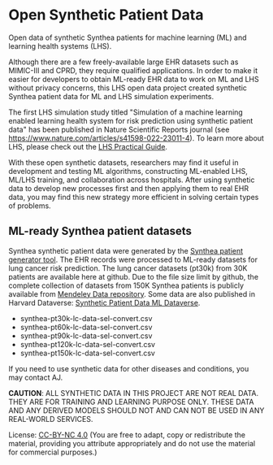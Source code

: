 # Open Synthetic Patient Data
Open data of synthetic Synthea patients for machine learning (ML) and learning health systems (LHS).

Although there are a few freely-available large EHR datasets such as MIMIC-III and CPRD, they require qualified applications. In order to make it easier for developers to obtain ML-ready EHR data to work on ML and LHS without privacy concerns, this LHS open data project created synthetic Synthea patient data for ML and LHS simulation experiments. 

The first LHS simulation study titled "Simulation of a machine learning enabled learning health system for risk prediction using synthetic patient data" has been published in Nature Scientific Reports journal (see https://www.nature.com/articles/s41598-022-23011-4). 
To learn more about LHS, please check out the [LHS Practical Guide](https://github.com/lhs-open/lhs-guide).

With these open synthetic datasets, researchers may find it useful in development and testing ML algorithms, constructing ML-enabled LHS, ML/LHS training, and collaboration across hospitals.  After using synthetic data to develop new processes first and then applying them to real EHR data, you may find this new strategy more efficient in solving certain types of problems. 

## ML-ready Synthea patient datasets

Synthea synthetic patient data were generated by the [Synthea patient generator tool](https://github.com/synthetichealth/synthea). The EHR records were processed to ML-ready datasets for lung cancer risk prediction. The lung cancer datasets (pt30k) from 30K patients are available here at github. Due to the file size limit by github, the complete collection of datasets from 150K Synthea patients is publicly available from [Mendeley Data repository](https://data.mendeley.com/datasets/b24cb4nn8h/1). Some data are also published in Harvard Dataverse: [Synthetic Patient Data ML Dataverse](https://dataverse.harvard.edu/dataverse/synthetic-patient-ml).

  - synthea-pt30k-lc-data-sel-convert.csv
  - synthea-pt60k-lc-data-sel-convert.csv
  - synthea-pt90k-lc-data-sel-convert.csv
  - synthea-pt120k-lc-data-sel-convert.csv
  - synthea-pt150k-lc-data-sel-convert.csv

If you need to use synthetic data for other diseases and conditions, you may contact AJ.   

**CAUTION**: ALL SYNTHETIC DATA IN THIS PROJECT ARE NOT REAL DATA. THEY ARE FOR TRAINING AND LEARNING PURPOSE ONLY. THESE DATA AND ANY DERIVED MODELS SHOULD NOT AND CAN NOT BE USED IN ANY REAL-WORLD SERVICES. 

License: [CC-BY-NC 4.0](https://creativecommons.org/licenses/by-nc/4.0/) (You are free to adapt, copy or redistribute the material, providing you attribute appropriately and do not use the material for commercial purposes.)
